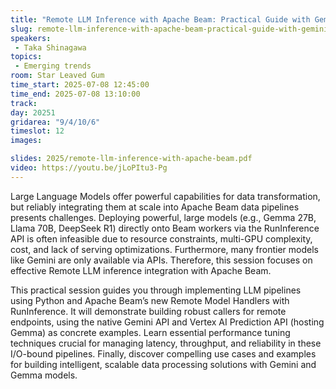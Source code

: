 ```yaml
---
title: "Remote LLM Inference with Apache Beam: Practical Guide with Gemini and Gemma on Vertex AI"
slug: remote-llm-inference-with-apache-beam-practical-guide-with-gemini-and-gemma-on-vertex-ai
speakers:
 - Taka Shinagawa
topics:
 - Emerging trends
room: Star Leaved Gum
time_start: 2025-07-08 12:45:00
time_end: 2025-07-08 13:10:00
track: 
day: 20251
gridarea: "9/4/10/6"
timeslot: 12
images: 

slides: 2025/remote-llm-inference-with-apache-beam.pdf
video: https://youtu.be/jLoPItu3-Pg
---
```


Large Language Models offer powerful capabilities for data transformation, but reliably integrating them at scale into Apache Beam data pipelines presents challenges. Deploying powerful, large models (e.g., Gemma 27B, Llama 70B, DeepSeek R1) directly onto Beam workers via the RunInference API is often infeasible due to resource constraints, multi-GPU complexity, cost, and lack of serving optimizations. Furthermore, many frontier models like Gemini are only available via APIs. Therefore, this session focuses on effective Remote LLM inference integration with Apache Beam.

This practical session guides you through implementing LLM pipelines using Python and Apache Beam’s new Remote Model Handlers with RunInference. It will demonstrate building robust callers for remote endpoints, using the native Gemini API and Vertex AI Prediction API (hosting Gemma) as concrete examples. Learn essential performance tuning techniques crucial for managing latency, throughput, and reliability in these I/O-bound pipelines. Finally, discover compelling use cases and examples for building intelligent, scalable data processing solutions with Gemini and Gemma models.